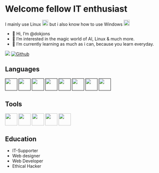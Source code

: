 <h1>Welcome fellow IT enthusiast</h1>
<p>I mainly use Linux <img height="20" src="https://www.freepnglogos.com/uploads/linux-png/file-icons-flat-linux-svg-wikimedia-commons-6.png"> but i also know how to use Windows <img height="20" src="https://www.freeiconspng.com/thumbs/windows-icon-png/cute-ball-windows-icon-png-16.png"></p>


- 👋 Hi, I’m @dokjons
- 👀 I’m interested in the magic world of AI, Linux & much more.
- 🌱 I’m currently learning as much as i can, because you learn everyday.
<!-- Profile View Count and GitStats -->
![](https://komarev.com/ghpvc/?username=dokjons&style=flat)
[![Github](https://img.shields.io/badge/-dokjons-black?style=flat&labelColor=black&logo=github&logoColor=white)](https://gitstats.me/dokjons)

<h2>Languages</h2>
<code><a href=""><img height="40" src="https://upload.wikimedia.org/wikipedia/en/thumb/3/30/Java_programming_language_logo.svg/1200px-Java_programming_language_logo.svg.png"></a></code>
<code><a href=""><img height="40" src="https://upload.wikimedia.org/wikipedia/commons/thumb/c/c3/Python-logo-notext.svg/1200px-Python-logo-notext.svg.png"></a></code>
<code><a href=""><img height="40" src="https://upload.wikimedia.org/wikipedia/commons/thumb/0/0d/C_Sharp_wordmark.svg/512px-C_Sharp_wordmark.svg.png?20190414011151"></a></code>
<code><a href=""><img height="40" src="https://cdn.worldvectorlogo.com/logos/html-1.svg"></a></code>
<code><a href=""><img height="40" src="https://logospng.org/download/css-3/logo-css-3-2048.png"></a></code>
<code><a href=""><img height="40" src="https://sass-lang.com/assets/img/styleguide/seal-color-aef0354c.png"></a></code>
<code><a href=""><img height="40" src="https://upload.wikimedia.org/wikipedia/commons/6/6a/JavaScript-logo.png"></a></code>
<code><a href=""><img height="40" src="https://upload.wikimedia.org/wikipedia/commons/2/2f/PowerShell_5.0_icon.png"></a></code>
<!--- <code><a href=""><img height="40" src=""></a></code> --->

<h2>Tools</h2>
<code><a href="https://www.jetbrains.com/pycharm/"><img height="40" src="https://upload.wikimedia.org/wikipedia/commons/thumb/1/1d/PyCharm_Icon.svg/1200px-PyCharm_Icon.svg.png"></a></code>
<code><a href="https://www.jetbrains.com/idea/"><img height="40" src="https://resources.jetbrains.com/storage/products/intellij-idea/img/meta/intellij-idea_logo_300x300.png"></a></code>
<code><a href="https://code.visualstudio.com/"><img height="40" src="https://upload.wikimedia.org/wikipedia/commons/thumb/9/9a/Visual_Studio_Code_1.35_icon.svg/2048px-Visual_Studio_Code_1.35_icon.svg.png"></a></code>
<code><a href="https://developer.android.com/studio"><img height="40" src="https://upload.wikimedia.org/wikipedia/commons/thumb/9/95/Android_Studio_Icon_3.6.svg/1900px-Android_Studio_Icon_3.6.svg.png"></a></code>
<code><a href="https://sqlite.org/index.html"><img height="40" src="https://upload.wikimedia.org/wikipedia/commons/thumb/9/97/Sqlite-square-icon.svg/2048px-Sqlite-square-icon.svg.png"></a></code>

<h2>Education</h2>
<ul>
  <li>IT-Supporter</li>
  <li>Web designer</li>
  <li>Web Developer</li>
  <li>Ethical Hacker</li>
</ul>

<!---
dokjons/dokjons is a ✨ special ✨ repository because its `README.md` (this file) appears on your GitHub profile.
You can click the Preview link to take a look at your changes.
--->
